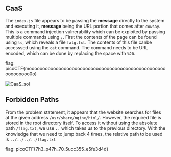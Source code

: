 ## CaaS
The `index.js` file appears to be passing the __message__ directly to the system and executing it, __message__ being the URL portion that comes after `cowsay`. This is a command injection vulnerability which can be exploited by passing multiple commands using `;`. First the contents of the page can be found using `ls`, which reveals a file `falg.txt`. The contents of this file canbe accesssed using the `cat` command. The command needs to be URL encoded, which can be done by replacing the space with `%20`.


flag: picoCTF{moooooooooooooooooooooooooooooooooooooooooooooooooooooooooooo0o}

![CaaS_sol](https://github.com/mizar-0/Cryptonite-JTP-2/assets/76529146/935616f2-be03-48d4-8680-93fb4f7fe4c3)


## Forbidden Paths
From the problem statement, it appears that the website searches for files at the given address `/usr/share/nginx/html/`. However, the required file is stored in the root directory itself. To access it without using the absolute path `/flag.txt`, we use `..` which takes us to the previous directory. With the knowledge that we need to jump back 4 times, the relative path to be used is `../../../../flag.txt`


flag: picoCTF{7h3_p47h_70_5ucc355_e5fe3d4d}
